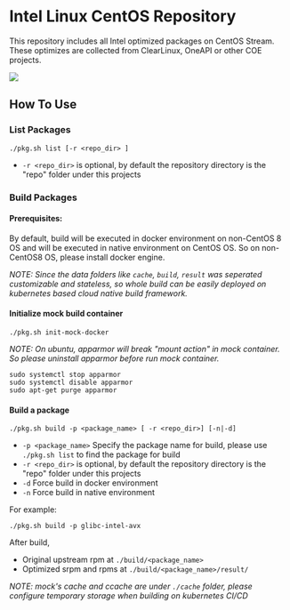 # Intel Linux CentOS Repository

This repository includes all Intel optimized packages on CentOS Stream. These optimizes are collected from ClearLinux, OneAPI or other COE projects.

![](doc/intel-repo-arch.png)

## How To Use

### List Packages
```
./pkg.sh list [-r <repo_dir> ]
```
* `-r <repo_dir>` is optional, by default the repository directory is the "repo" folder under this projects

### Build Packages

#### Prerequisites:

By default, build will be executed in docker environment on non-CentOS 8 OS and will be executed in native environment on CentOS OS.
So on non-CentOS8 OS, please install docker engine.

_NOTE: Since the data folders like `cache`, `build`, `result` was seperated customizable and stateless, so whole build can be easily deployed on kubernetes based cloud native build framework._

#### Initialize mock build container
```
./pkg.sh init-mock-docker
```

_NOTE: On ubuntu, apparmor will break "mount action" in mock container. So please uninstall apparmor before run mock container._
```
sudo systemctl stop apparmor
sudo systemctl disable apparmor
sudo apt-get purge apparmor
```
#### Build a package
```
./pkg.sh build -p <package_name> [ -r <repo_dir>] [-n|-d]
```
* `-p <package_name>` Specify the package name for build, please use `./pkg.sh list` to find the package for build
* `-r <repo_dir>` is optional, by default the repository directory is the "repo" folder under this projects
* `-d` Force build in docker environment
* `-n` Force build in native environment

For example:
```
./pkg.sh build -p glibc-intel-avx
```

After build,
- Original upstream rpm at `./build/<package_name>`
- Optimized srpm and rpms at `./build/<package_name>/result/`

_NOTE: mock's cache and ccache are under `./cache` folder, please configure temporary storage when building on kubernetes CI/CD_
